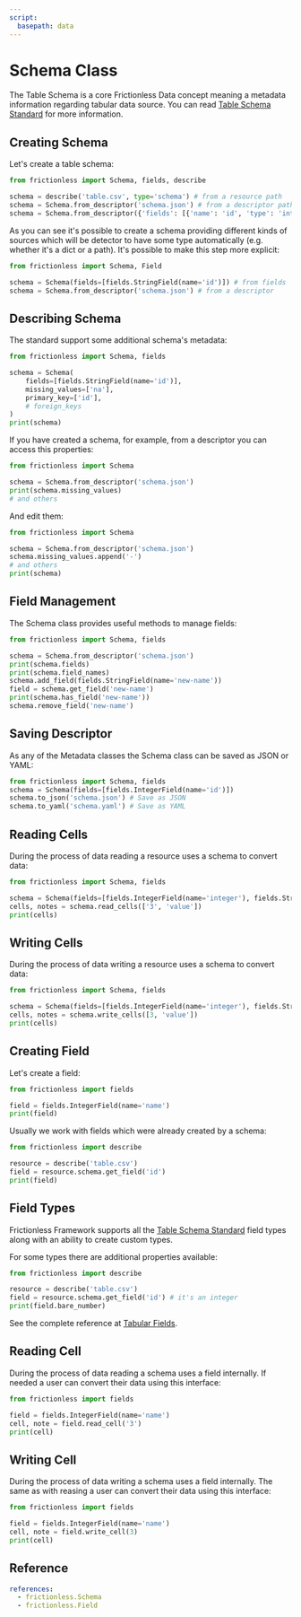 ```yaml
---
script:
  basepath: data
---
```


# Schema Class

The Table Schema is a core Frictionless Data concept meaning a metadata information regarding tabular data source. You can read [Table Schema Standard](https://specs.frictionlessdata.io/table-schema/) for more information.

## Creating Schema

Let's create a table schema:

```python script tabs=Python
from frictionless import Schema, fields, describe

schema = describe('table.csv', type='schema') # from a resource path
schema = Schema.from_descriptor('schema.json') # from a descriptor path
schema = Schema.from_descriptor({'fields': [{'name': 'id', 'type': 'integer'}]}) # from a descriptor
```

As you can see it's possible to create a schema providing different kinds of sources which will be detector to have some type automatically (e.g. whether it's a dict or a path). It's possible to make this step more explicit:

```python script tabs=Python
from frictionless import Schema, Field

schema = Schema(fields=[fields.StringField(name='id')]) # from fields
schema = Schema.from_descriptor('schema.json') # from a descriptor
```

## Describing Schema

The standard support some additional schema's metadata:

```python script tabs=Python
from frictionless import Schema, fields

schema = Schema(
    fields=[fields.StringField(name='id')],
    missing_values=['na'],
    primary_key=['id'],
    # foreign_keys
)
print(schema)
```

If you have created a schema, for example, from a descriptor you can access this properties:

```python script tabs=Python
from frictionless import Schema

schema = Schema.from_descriptor('schema.json')
print(schema.missing_values)
# and others
```

And edit them:

```python script tabs=Python
from frictionless import Schema

schema = Schema.from_descriptor('schema.json')
schema.missing_values.append('-')
# and others
print(schema)
```

## Field Management

The Schema class provides useful methods to manage fields:

```python script tabs=Python
from frictionless import Schema, fields

schema = Schema.from_descriptor('schema.json')
print(schema.fields)
print(schema.field_names)
schema.add_field(fields.StringField(name='new-name'))
field = schema.get_field('new-name')
print(schema.has_field('new-name'))
schema.remove_field('new-name')
```

## Saving Descriptor

As any of the Metadata classes the Schema class can be saved as JSON or YAML:

```python tabs=Python
from frictionless import Schema, fields
schema = Schema(fields=[fields.IntegerField(name='id')])
schema.to_json('schema.json') # Save as JSON
schema.to_yaml('schema.yaml') # Save as YAML
```

## Reading Cells

During the process of data reading a resource uses a schema to convert data:

```python script tabs=Python
from frictionless import Schema, fields

schema = Schema(fields=[fields.IntegerField(name='integer'), fields.StringField(name='string')])
cells, notes = schema.read_cells(['3', 'value'])
print(cells)
```

## Writing Cells

During the process of data writing a resource uses a schema to convert data:

```python script tabs=Python
from frictionless import Schema, fields

schema = Schema(fields=[fields.IntegerField(name='integer'), fields.StringField(name='string')])
cells, notes = schema.write_cells([3, 'value'])
print(cells)
```

## Creating Field

Let's create a field:

```python script tabs=Python
from frictionless import fields

field = fields.IntegerField(name='name')
print(field)
```

Usually we work with fields which were already created by a schema:

```python script tabs=Python
from frictionless import describe

resource = describe('table.csv')
field = resource.schema.get_field('id')
print(field)
```

## Field Types

Frictionless Framework supports all the [Table Schema Standard](https://specs.frictionlessdata.io/table-schema/#types-and-formats) field types along with an ability to create custom types.

For some types there are additional properties available:

```python script tabs=Python
from frictionless import describe

resource = describe('table.csv')
field = resource.schema.get_field('id') # it's an integer
print(field.bare_number)
```

See the complete reference at [Tabular Fields](../fields/any.html).

## Reading Cell

During the process of data reading a schema uses a field internally. If needed a user can convert their data using this interface:

```python script tabs=Python
from frictionless import fields

field = fields.IntegerField(name='name')
cell, note = field.read_cell('3')
print(cell)
```

## Writing Cell

During the process of data writing a schema uses a field internally. The same as with reasing a user can convert their data using this interface:

```python script tabs=Python
from frictionless import fields

field = fields.IntegerField(name='name')
cell, note = field.write_cell(3)
print(cell)
```

## Reference

```yaml reference
references:
  - frictionless.Schema
  - frictionless.Field
```
